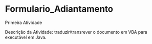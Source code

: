# Formulario_Adiantamento
Primeira Atividade

Descrição da Atividade: traduzir/transrever o documento em VBA para executável em Java.
